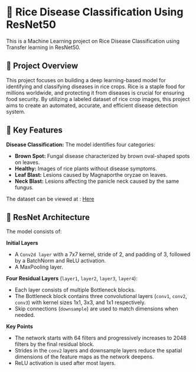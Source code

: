 # 🌾 Rice Disease Classification Using ResNet50
This is a Machine Learning project on Rice Disease Classification using Transfer learning in ResNet50.

## 🧭 Project Overview
This project focuses on building a deep learning-based model for identifying and classifying diseases in rice crops. Rice is a staple food for millions worldwide, and protecting it from diseases is crucial for ensuring food security. By utilizing a labeled dataset of rice crop images, this project aims to create an automated, accurate, and efficient disease detection system.

## 🦅 Key Features
**Disease Classification:** The model identifies four categories:
- **Brown Spot:** Fungal disease characterized by brown oval-shaped spots on leaves.
- **Healthy:** Images of rice plants without disease symptoms.
- **Leaf Blast:** Lesions caused by Magnaporthe oryzae on leaves.
- **Neck Blast:** Lesions affecting the panicle neck caused by the same fungus.

The dataset can be viewed at : <a href= "https://huggingface.co/datasets/Subh775/Rice-Disease-Classification"> Here </a>

## 🔨 ResNet Architecture
The model consists of:

**Initial Layers**
- A `Conv2d layer` with a 7x7 kernel, stride of 2, and padding of 3, followed by a BatchNorm and ReLU activation.
- A MaxPooling layer.

**Four Residual Layers** (`layer1`, `layer2`, `layer3`, `layer4`):
- Each layer consists of multiple Bottleneck blocks.
- The Bottleneck block contains three convolutional layers (`conv1`, `conv2`, `conv3`) with kernel sizes 1x1, 3x3, and 1x1 respectively.
- Skip connections (`downsample`) are used to match dimensions when needed.
  
**Key Points**
- The network starts with 64 filters and progressively increases to 2048 filters by the final residual block.
- Strides in the `conv2` layers and downsample layers reduce the spatial dimensions of the feature maps as the network deepens.
- ReLU activation is used after most layers.
